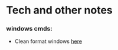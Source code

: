 # Tech and other notes 

<h3>windows cmds:</h3>
 
 <ul>
 
  <li>
   
   Clean format windows <a href="https://github.com/Aravindhyox/personal-tech-notes/blob/main/Clean%20formet%20windows.md">here</a> 
  
  </li>
  
 </ul>
